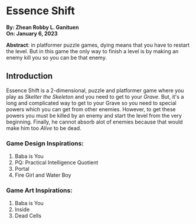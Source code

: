 # Essence Shift

**By: Zhean Robby L. Ganituen**   
**On: January 6, 2023**

**Abstract**: in platformer puzzle games, dying means that you have to restart the level. But in this game the only way to finish a level is by making an enemy kill you so you can be that enemy.

## Introduction
Essence Shift is a 2-dimensional, puzzle and platformer game where you play as *Skelter the Skeleton* and you need to get to your *Grave*. But, it's a long and complicated way to get to your Grave so you need to special powers which you can get from other enemies. However, to get these powers you must be killed by an enemy and start the level from the very beginning. Finally, he cannot absorb alot of enemies because that would make him too *Alive* to be dead.

### Game Design Inspirations:
 1. Baba is You
 2. PQ: Practical Intelligence Quotient
 3. Portal
 4. Fire Girl and Water Boy

### Game Art Inspirations:
 1. Baba is You
 2. Inside 
 3. Dead Cells